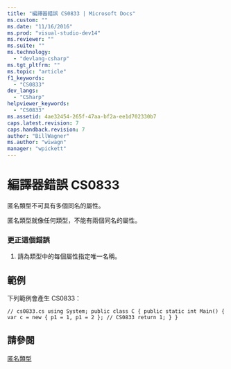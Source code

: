 ```yaml
---
title: "編譯器錯誤 CS0833 | Microsoft Docs"
ms.custom: ""
ms.date: "11/16/2016"
ms.prod: "visual-studio-dev14"
ms.reviewer: ""
ms.suite: ""
ms.technology: 
  - "devlang-csharp"
ms.tgt_pltfrm: ""
ms.topic: "article"
f1_keywords: 
  - "CS0833"
dev_langs: 
  - "CSharp"
helpviewer_keywords: 
  - "CS0833"
ms.assetid: 4ae32454-265f-47aa-bf2a-ee1d702330b7
caps.latest.revision: 7
caps.handback.revision: 7
author: "BillWagner"
ms.author: "wiwagn"
manager: "wpickett"
---
```

# 編譯器錯誤 CS0833
匿名類型不可具有多個同名的屬性。  
  
 匿名類型就像任何類型，不能有兩個同名的屬性。  
  
### 更正這個錯誤  
  
1.  請為類型中的每個屬性指定唯一名稱。  
  
## 範例  
 下列範例會產生 CS0833：  
  
```  
// cs0833.cs using System; public class C { public static int Main() { var c = new { p1 = 1, p1 = 2 }; // CS0833 return 1; } }  
```  
  
## 請參閱  
 [匿名類型](/dotnet/csharp/programming-guide/classes-and-structs/anonymous-types)